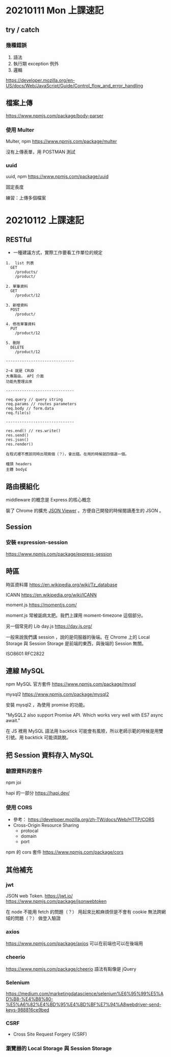 # 20210111 Mon 上課速記

## try / catch

### 幾種錯誤

1. 語法
2. 執行期 exception 例外
3. 邏輯

https://developer.mozilla.org/en-US/docs/Web/JavaScript/Guide/Control_flow_and_error_handling

## 檔案上傳

https://www.npmjs.com/package/body-parser

### 使用 Multer

Multer, npm
https://www.npmjs.com/package/multer

沒有上傳表單，用 POSTMAN 測試

### uuid

uuid, npm
https://www.npmjs.com/package/uuid

固定長度

練習：上傳多個檔案

# 20210112 上課速記

## RESTful

- 一種建議方式，實際工作要看工作單位的規定

```
1.  list 列表
  GET
    /products/
    /product/

2. 單筆資料
  GET
    /product/12

3. 新增資料
  POST
    /product/

4. 修改單筆資料
  PUT
    /product/12

5. 刪除
  DELETE
    /product/12

------------------------------

2~4 就是 CRUD
大專路由， API 介面
功能先整理出來

------------------------------

req.query // query string
req.params // routes parameters
req.body // form.data
req.file(s)

------------------------------

res.end() // res.write()
res.send()
res.json()
res.render()

在程式裡不應該同時出現兩個（？），會出錯。在用的時候就四個選一個。

檔頭 headers
主體 body£

```

## 路由模組化

middleware 的概念是 Express 的核心概念

裝了 Chrome 的擴充 [JSON Viewer](https://chrome.google.com/webstore/detail/json-viewer/gbmdgpbipfallnflgajpaliibnhdgobh/related?utm_source=chrome-ntp-icon) 。方便自己開發的時候閱讀產生的 JSON 。

## Session

### 安裝 expression-session

https://www.npmjs.com/package/express-session

## 時區

時區資料庫
https://en.wikipedia.org/wiki/Tz_database

ICANN
https://en.wikipedia.org/wiki/ICANN

moment.js
https://momentjs.com/

moment.js 常被詬病太肥。我們上課用 moment-timezone 這個部分。

另一個常見的 Lib
day.js
https://day.js.org/

一般來說我們講 session ，說的是伺服器的後端。在 Chrome 上的 Local Storage 與 Session Storage 是前端的東西，與後端的 Session 無關。

ISO8601
RFC2822

## 連線 MySQL

npm MySQL 官方套件
https://www.npmjs.com/package/mysql

mysql2
https://www.npmjs.com/package/mysql2

安裝 mysql2 ，為使用 promise 的功能。

"MySQL2 also support Promise API. Which works very well with ES7 async await."

在 JS 裡用 MySQL 語法用 backtick 可能會有風險，所以老師示範的時候是用雙引號。用 backtick 可能須跳脫。

## 把 Session 資料存入 MySQL

### 驗證資料的套件

npm joi

hapi 的一部分
https://hapi.dev/

### 使用 CORS

- 參考： https://developer.mozilla.org/zh-TW/docs/Web/HTTP/CORS
- Cross-Origin Resource Sharing
  - protocal
  - domain
  - port

npm 的 cors 套件
https://www.npmjs.com/package/cors

## 其他補充

### jwt

JSON web Token.
https://jwt.io/
https://www.npmjs.com/package/jsonwebtoken

在 node 不能用 fetch 的問題（？）
用起來比較麻煩但是不會有 cookie 無法跨網域的問題（？）
做登入驗證

### axios

https://www.npmjs.com/package/axios
可以在前端也可以在後端用

### cheerio

https://www.npmjs.com/package/cheerio
語法有點像是 jQuery

### Selenium

https://medium.com/marketingdatascience/selenium%E6%95%99%E5%AD%B8-%E4%B8%80-%E5%A6%82%E4%BD%95%E4%BD%BF%E7%94%A8webdriver-send-keys-988816ce9bed

### CSRF

- Cross Site Request Forgery (CSRF)

### 瀏覽器的 Local Storage 與 Session Storage

